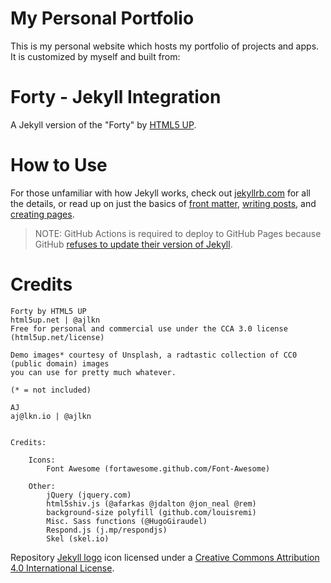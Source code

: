 # My Personal Portfolio

This is my personal website which hosts my portfolio of projects and apps. It is customized by myself and built from:

# Forty - Jekyll Integration

A Jekyll version of the "Forty" by [HTML5 UP](https://html5up.net/).  

# How to Use

For those unfamiliar with how Jekyll works, check out [jekyllrb.com](https://jekyllrb.com/) for all the details, 
or read up on just the basics of [front matter](https://jekyllrb.com/docs/frontmatter/), [writing posts](https://jekyllrb.com/docs/posts/), 
and [creating pages](https://jekyllrb.com/docs/pages/).


> NOTE: GitHub Actions is required to deploy to GitHub Pages because GitHub [refuses to update their version of Jekyll](https://github.com/github/pages-gem/issues/651).


# Credits

```
Forty by HTML5 UP
html5up.net | @ajlkn
Free for personal and commercial use under the CCA 3.0 license (html5up.net/license)

Demo images* courtesy of Unsplash, a radtastic collection of CC0 (public domain) images
you can use for pretty much whatever.

(* = not included)

AJ
aj@lkn.io | @ajlkn


Credits:

	Icons:
		Font Awesome (fortawesome.github.com/Font-Awesome)

	Other:
		jQuery (jquery.com)
		html5shiv.js (@afarkas @jdalton @jon_neal @rem)
		background-size polyfill (github.com/louisremi)
		Misc. Sass functions (@HugoGiraudel)
		Respond.js (j.mp/respondjs)
		Skel (skel.io)
```

Repository [Jekyll logo](https://github.com/jekyll/brand) icon licensed under a [Creative Commons Attribution 4.0 International License](http://choosealicense.com/licenses/cc-by-4.0/).
